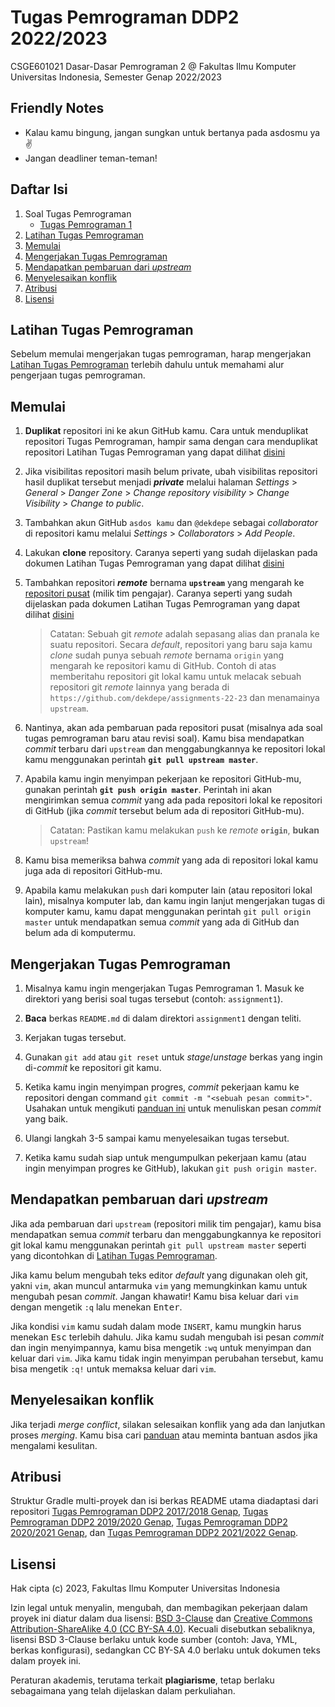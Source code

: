 # Tugas Pemrograman DDP2 2022/2023

CSGE601021 Dasar-Dasar Pemrograman 2 @ Fakultas Ilmu Komputer Universitas Indonesia,
Semester Genap 2022/2023

## Friendly Notes

* Kalau kamu bingung, jangan sungkan untuk bertanya pada asdosmu ya ✌
* Jangan deadliner teman-teman!

## Daftar Isi

1. Soal Tugas Pemrograman
   * [Tugas Pemrograman 1][tp1]
2. [Latihan Tugas Pemrograman](#latihan-tugas-pemrograman)
3. [Memulai](#memulai)
4. [Mengerjakan Tugas Pemrograman](#mengerjakan-tugas-pemrograman)
5. [Mendapatkan pembaruan dari *upstream*](#mendapatkan-pembaruan-dari-upstream)
6. [Menyelesaikan konflik](#menyelesaikan-konflik)
7. [Atribusi](#atribusi)
8. [Lisensi](#lisensi)

## Latihan Tugas Pemrograman

Sebelum memulai mengerjakan tugas pemrograman, harap mengerjakan [Latihan Tugas Pemrograman][latihan-tp] terlebih dahulu untuk memahami alur pengerjaan tugas pemrograman.

## Memulai

1. **Duplikat** repositori ini ke akun GitHub kamu. Cara untuk menduplikat repositori Tugas Pemrograman, hampir sama dengan cara menduplikat repositori Latihan Tugas Pemrograman yang dapat dilihat [disini](https://docs.google.com/document/d/1LFRe4iRxjLmcOZrZ4q1qQPt6m-C7PIVTgpRYrKxDJkM/edit#heading=h.fy60kcxym2pi)

2. Jika visibilitas repositori masih belum private, ubah visibilitas repositori hasil duplikat tersebut menjadi ***private*** melalui halaman *Settings* > *General* > *Danger Zone* > *Change repository visibility* > *Change Visibility* > *Change to public*.

3. Tambahkan akun GitHub `asdos kamu` dan `@dekdepe` sebagai *collaborator* di repositori kamu melalui *Settings* > *Collaborators* > *Add People*.

4. Lakukan **clone** repository. Caranya seperti yang sudah dijelaskan pada dokumen Latihan Tugas Pemrograman yang dapat dilihat [disini](https://docs.google.com/document/d/1LFRe4iRxjLmcOZrZ4q1qQPt6m-C7PIVTgpRYrKxDJkM/edit#heading=h.t8q6xnd73ohy)

5. Tambahkan repositori ***remote*** bernama **`upstream`** yang mengarah ke [repositori pusat][repositori-pusat] (milik tim pengajar). Caranya seperti yang sudah dijelaskan pada dokumen Latihan Tugas Pemrograman yang dapat dilihat [disini](https://docs.google.com/document/d/1LFRe4iRxjLmcOZrZ4q1qQPt6m-C7PIVTgpRYrKxDJkM/edit#heading=h.swwsqobz0z9s)

    > Catatan: Sebuah git *remote* adalah sepasang alias dan pranala ke suatu repositori. Secara *default*, repositori yang baru saja kamu *clone* sudah punya sebuah *remote* bernama `origin` yang mengarah ke repositori kamu di GitHub. Contoh di atas memberitahu repositori git lokal kamu untuk melacak sebuah repositori git *remote* lainnya yang berada di `https://github.com/dekdepe/assignments-22-23` dan menamainya `upstream`.

6. Nantinya, akan ada pembaruan pada repositori pusat (misalnya ada soal tugas pemrograman baru atau revisi soal). Kamu bisa mendapatkan *commit* terbaru dari `upstream` dan menggabungkannya ke repositori lokal kamu menggunakan perintah **`git pull upstream master`**.

7. Apabila kamu ingin menyimpan pekerjaan ke repositori GitHub-mu, gunakan perintah **`git push origin master`**. Perintah ini akan mengirimkan semua *commit* yang ada pada repositori lokal ke repositori di GitHub (jika *commit* tersebut belum ada di repositori GitHub-mu).

    > Catatan: Pastikan kamu melakukan `push` ke *remote* **`origin`**, **bukan** `upstream`!

8. Kamu bisa memeriksa bahwa *commit* yang ada di repositori lokal kamu juga ada di repositori GitHub-mu.

9. Apabila kamu melakukan `push` dari komputer lain (atau repositori lokal lain), misalnya komputer lab, dan kamu ingin lanjut mengerjakan tugas di komputer kamu, kamu dapat menggunakan perintah `git pull origin master` untuk mendapatkan semua *commit* yang ada di GitHub dan belum ada di komputermu.

## Mengerjakan Tugas Pemrograman

1. Misalnya kamu ingin mengerjakan Tugas Pemrograman 1. Masuk ke direktori yang berisi soal tugas tersebut (contoh: `assignment1`).

2. **Baca** berkas `README.md` di dalam direktori `assignment1` dengan teliti.

3. Kerjakan tugas tersebut.

4. Gunakan `git add` atau `git reset` untuk *stage*/*unstage* berkas yang ingin di-*commit* ke repositori git kamu.

5. Ketika kamu ingin menyimpan progres, *commit* pekerjaan kamu ke repositori dengan command `git commit -m "<sebuah pesan commit>"`. Usahakan untuk mengikuti [panduan ini][panduan-commit] untuk menuliskan pesan *commit* yang baik.

6. Ulangi langkah 3-5 sampai kamu menyelesaikan tugas tersebut.

7. Ketika kamu sudah siap untuk mengumpulkan pekerjaan kamu (atau ingin menyimpan progres ke GitHub), lakukan `git push origin master`.

## Mendapatkan pembaruan dari *upstream*

Jika ada pembaruan dari `upstream` (repositori milik tim pengajar), kamu bisa mendapatkan semua *commit* terbaru dan menggabungkannya ke repositori git lokal kamu menggunakan perintah `git pull upstream master` seperti yang dicontohkan di [Latihan Tugas Pemrograman](https://docs.google.com/document/d/1LFRe4iRxjLmcOZrZ4q1qQPt6m-C7PIVTgpRYrKxDJkM/edit#heading=h.swwsqobz0z9s).

Jika kamu belum mengubah teks editor *default* yang digunakan oleh git, yakni `vim`, akan muncul antarmuka `vim` yang memungkinkan kamu untuk mengubah pesan *commit*. Jangan khawatir! Kamu bisa keluar dari `vim` dengan mengetik `:q` lalu menekan <kbd>Enter</kbd>.

Jika kondisi `vim` kamu sudah dalam mode `INSERT`, kamu mungkin harus menekan <kbd>Esc</kbd> terlebih dahulu. Jika kamu sudah mengubah isi pesan *commit* dan ingin menyimpannya, kamu bisa mengetik `:wq` untuk menyimpan dan keluar dari `vim`. Jika kamu tidak ingin menyimpan perubahan tersebut, kamu bisa mengetik `:q!` untuk memaksa keluar dari `vim`.

## Menyelesaikan konflik

Jika terjadi *merge conflict*, silakan selesaikan konflik yang ada dan lanjutkan proses *merging*. Kamu bisa cari [panduan][panduan-konflik] atau meminta bantuan asdos jika mengalami kesulitan.

## Atribusi

Struktur Gradle multi-proyek dan isi berkas README utama diadaptasi dari
repositori [Tugas Pemrograman DDP2 2017/2018 Genap][repositori-2018], [Tugas Pemrograman DDP2 2019/2020 Genap][repositori-2019-2020-genap], [Tugas Pemrograman DDP2 2020/2021 Genap][repositori-2020-2021-genap], dan [Tugas Pemrograman DDP2 2021/2022 Genap][repositori-2021-2022-genap].

## Lisensi

Hak cipta (c) 2023, Fakultas Ilmu Komputer Universitas Indonesia

Izin legal untuk menyalin, mengubah, dan membagikan pekerjaan dalam proyek ini
diatur dalam dua lisensi: [BSD 3-Clause][lisensi-bsd] dan
[Creative Commons Attribution-ShareAlike 4.0 (CC BY-SA 4.0)][lisensi-cc].
Kecuali disebutkan sebaliknya, lisensi BSD 3-Clause berlaku untuk kode sumber
(contoh: Java, YML, berkas konfigurasi), sedangkan CC BY-SA 4.0 berlaku untuk
dokumen teks dalam proyek ini.

Peraturan akademis, terutama terkait **plagiarisme**, tetap berlaku sebagaimana
yang telah dijelaskan dalam perkuliahan.

<!-- Kumpulan Link -->
[latihan-tp]: https://github.com/dekdepe/exercise-assignments
[tp1]: assignment1/README.md
[repositori-pusat]: https://github.com/dekdepe/assignments-22-23

[repositori-2018]: https://gitlab.com/DDP2-CSUI/assignment
[repositori-2019-2020-genap]: https://gitlab.com/DDP2-CSUI/2020/assignments
[repositori-2020-2021-genap]: https://gitlab.com/DDP2-CSUI/2020-2021-genap/assignments
[repositori-2021-2022-genap]: https://gitlab.com/DDP2-CSUI/2021-2022-genap/assignments
[lisensi-bsd]: LICENSE
[lisensi-cc]: https://creativecommons.org/licenses/by-sa/4.0

[panduan-commit]: https://chris.beams.io/posts/git-commit
[panduan-konflik]: https://githowto.com/resolving_conflicts
